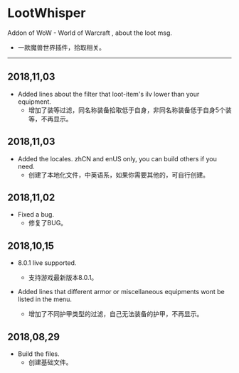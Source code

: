 # LootWhisper

Addon of WoW - World of Warcraft , about the loot msg.
  * 一款魔兽世界插件，拾取相关。
-----
2018,11,03
-----
* Added lines about the filter that loot-item's ilv lower than your equipment.
  * 增加了装等过滤，同名称装备拾取低于自身，非同名称装备低于自身5个装等，不再显示。

2018,11,03
-----
  * Added the locales. zhCN and enUS only, you can build others if you need.
    * 创建了本地化文件，中英语系，如果你需要其他的，可自行创建。

2018,11,02
-----
  * Fixed a bug.
    * 修复了BUG。

2018,10,15
-----
  * 8.0.1 live supported.
    * 支持游戏最新版本8.0.1。

  * Added lines that different armor or miscellaneous equipments wont be listed in the menu. 
    * 增加了不同护甲类型的过滤，自己无法装备的护甲，不再显示。

2018,08,29 
-----
  * Build the files.
    * 创建基础文件。
